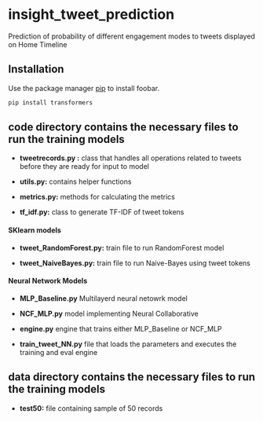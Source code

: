 # insight_tweet_prediction
Prediction of probability of different engagement modes to tweets displayed on Home Timeline

## Installation

Use the package manager [pip](https://pip.pypa.io/en/stable/) to install foobar.

```bash
pip install transformers
```

## code directory contains the necessary files to run the training models

*  **tweetrecords.py :**  class that handles all operations related to tweets before they are ready for input to model

*  **utils.py:** contains helper functions

*  **metrics.py:**  methods for calculating the metrics

*  **tf_idf.py:** class to generate TF-IDF of tweet tokens

#### SKlearn models

*  **tweet_RandomForest.py:** train file to run RandomForest model

*  **tweet_NaiveBayes.py:** train file to run Naive-Bayes using tweet tokens

#### Neural Network Models

* **MLP_Baseline.py** Multilayerd neural netowrk model

* **NCF_MLP.py** model implementing Neural Collaborative 

* **engine.py** engine that trains either MLP_Baseline or NCF_MLP

* **train_tweet_NN.py** file that loads the parameters and executes the training and eval engine


## data directory contains the necessary files to run the training models

*  **test50:** file containing sample of 50 records
